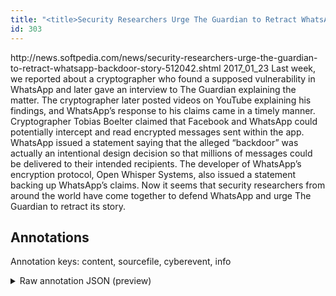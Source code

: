 ```yaml
---
title: "<title>Security Researchers Urge The Guardian to Retract WhatsApp “Backdoor” Story</title>"
id: 303
---
```


<title>Security Researchers Urge The Guardian to Retract WhatsApp “Backdoor” Story</title>
<source> http://news.softpedia.com/news/security-researchers-urge-the-guardian-to-retract-whatsapp-backdoor-story-512042.shtml </source>
<date> 2017_01_23 </date>
<text>
Last week, we reported about a cryptographer who found a supposed vulnerability in WhatsApp and later gave an interview to The Guardian explaining the matter.
The cryptographer later posted videos on YouTube explaining his findings, and WhatsApp’s response to his claims came in a timely manner.
Cryptographer Tobias Boelter claimed that Facebook and WhatsApp could potentially intercept and read encrypted messages sent within the app.
WhatsApp issued a statement saying that the alleged “backdoor” was actually an intentional design decision so that millions of messages could be delivered to their intended recipients.
The developer of WhatsApp’s encryption protocol, Open Whisper Systems, also issued a statement backing up WhatsApp’s claims.
Now it seems that security researchers from around the world have come together to defend WhatsApp and urge The Guardian to retract its story.
</text>



## Annotations

Annotation keys: content, sourcefile, cyberevent, info

<details>
<summary>Raw annotation JSON (preview)</summary>

```json
{
  "content": "Last week, we reported about a cryptographer who found a supposed vulnerability in WhatsApp and later gave an interview to The Guardian explaining the matter. The cryptographer later posted videos on YouTube explaining his findings, and WhatsApp\u2019s response to his claims came in a timely manner. Cryptographer Tobias Boelter claimed that Facebook and WhatsApp could potentially intercept and read encrypted messages sent within the app. WhatsApp issued a statement saying that the alleged \u201cbackdoor\u201d\u00a0was actually an intentional design decision so that millions of messages could be delivered to their intended recipients. The developer of WhatsApp\u2019s encryption protocol, Open Whisper Systems, also issued a statement backing up WhatsApp\u2019s claims. Now it seems that security researchers from around the world have come together to defend WhatsApp and urge The Guardian to retract its story.",
  "sourcefile": "303.txt",
  "cyberevent": {
    "hopper": [
      {
        "index": 0,
        "relation": "Same",
        "events": [
          {
            "index": "E7",
            "type": "Vulnerability-related",
            "realis": "Actual",
            "nugget": {
              "startOffset": 183,
              "index": "T21",
              "endOffset": 189,
              "text": "posted"
            },
            "argument": [
              {
                "index": "T5",
                "text": "The cryptographer",
                "endOffset": 176,
                "role": {
                  "type": "Discoverer"
                },
                "startOffset": 159,
                "type": "Person"
              }
            ],
            "subtype": "DiscoverVulnerability"
          },
          {
            "index": "E3",
            "type": "Vulnerability-related",
            "realis": "Actual",
            "nugget": {
              "startOffset": 325,
              "index": "T8",
              "endOffset": 337,
              "text": "claimed that"
            },
            "argument": [
              {
                "index": "T7",
                "external_reference": {
                  "dbpediaURI": "http://dbpedia.org/resource/Animorphs"
                },
                "endOffset": 324,
                "role": {
                  "type": "Discoverer"
                },
                "text": "Cryptographer Tobias Boelter",
                "startOffset": 296,
                "type": "Person"
              },
              {
                "index": "T11",
                "text": "intercept and read encrypted messages",
                "endOffset": 415,
                "role": {
                  "CAPEC-Meta": "Interception",
                  "type": "Capabilities",
                  "confidence": 0.8732509911060333
                },
                "startOffset": 378,
                "type": "Capabilities"
              },
              {
                "index": "T16",
                "text": "the app",
                "endOffset": 435,
                "role": {
                  "type": "Vulnerable_System"
                },
                "startOffset": 428,
                "type": "Software"
              },
              {
                "index": "T9",
                "external_reference": {
                  "dbpediaURI": "http://dbpedia.org/resource/Facebook",
                  "wikidataid": "Q355"
                },
                "endOffset": 346,
                "role": {
                  "type": "Vulnerable_System_Owner"
                },
                "text": "Facebook",
                "startOffset": 338,
                "type": "Organization"
              },
              {
                "index": "T10",
                "external_reference": {
                  "wikidataid": "Q52410688"
                },
                "endOffset": 359,
                "role": {
                  "type": "Vulnerable_System_Owner"
                },
                "
```
</details>
